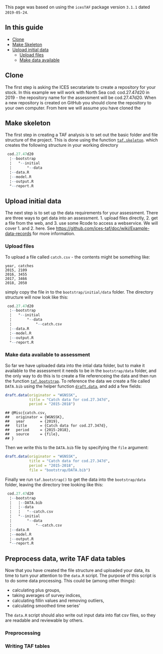 
This page was based on using the `icesTAF` package version `3.1.1` dated
`2019-05-24`.

## In this guide

  - [Clone](#clone)
  - [Make Skeleton](#make-skeleton)
  - [Upload initial data](#upload-initial-data)
      - [Upload files](#upload-files)
      - [Make data available](#make-data-available-to-assessment)

## Clone

The first step is asking the ICES secratariate to create a repository
for your stock. In this example we will work with North Sea cod:
cod.27.47d20 in 2019 - the repository name for the assessment will be
cod.27.47d20. When a new repository is created on GitHub you should
clone the repository to your own computer. From here we will assume you
have cloned the

## Make skeleton

The first step in creating a TAF analysis is to set out the basic folder
and file structure of the project. This is done using the function
[`taf.skeleton`](https://rdrr.io/cran/icesTAF/man/taf.skeleton.html).
which creates the following structure in your working directory

``` r
 cod.27.47d20    
  ¦--bootstrap   
  ¦   °--initial 
  ¦       °--data
  ¦--data.R      
  ¦--model.R     
  ¦--output.R    
  °--report.R    
```

## Upload initial data

The next step is to set up the data requirements for your assessment.
There are three ways to get data into an assessment. 1. upload files
directly, 2. get a file from the web, and 3. use some Rcode to access a
webservice. We will cover 1. and 2. here. See
<https://github.com/ices-taf/doc/wiki/Example-data-records> for more
information.

### Upload files

To upload a file called `catch.csv` - the contents might be something
like:

    year, catches
    2015, 2109
    2016, 3455
    2017, 3466
    2018, 2050

simply copy the file in to the `bootstrap/initial/data` folder. The
directory structure will now look like this:

``` r
 cod.27.47d20             
  ¦--bootstrap            
  ¦   °--initial          
  ¦       °--data         
  ¦           °--catch.csv
  ¦--data.R               
  ¦--model.R              
  ¦--output.R             
  °--report.R             
```

### Make data available to assessment

So far we have uploaded data into the intial data folder, but to make it
available to the assessment it needs to be in the `bootstrap/data`
folder, and the only way to do this is to create a file referenceing the
data and then run the function
[`taf.bootstrap`](https://rdrr.io/cran/icesTAF/man/taf.bootstrap.html).
To reference the data we create a file called `DATA.bib` using the
helper function
[`draft.data`](https://rdrr.io/cran/icesTAF/man/draft.data.html), and
add a few fields:

``` r
draft.data(originator = "WGNSSK", 
           title = "Catch data for cod.27.347d", 
           period = "2015-2018")
```

    ## @Misc{catch.csv,
    ##   originator = {WGNSSK},
    ##   year       = {2019},
    ##   title      = {Catch data for cod.27.347d},
    ##   period     = {2015-2018},
    ##   source     = {file},
    ## }

Then we write this to the `DATA.bib` file by specifying the `file`
argument:

``` r
draft.data(originator = "WGNSSK", 
           title = "Catch data for cod.27.347d", 
           period = "2015-2018",
           file = "bootstrap/DATA.bib")
```

Finally we run `taf.bootstrap()` to get the data into the
`bootstrap/data` folder, leaving the directory tree looking like this:

``` r
 cod.27.47d20             
  ¦--bootstrap            
  ¦   ¦--DATA.bib         
  ¦   ¦--data             
  ¦   ¦   °--catch.csv    
  ¦   °--initial          
  ¦       °--data         
  ¦           °--catch.csv
  ¦--data.R               
  ¦--model.R              
  ¦--output.R             
  °--report.R             
```

## Preprocess data, write TAF data tables

Now that you have created the file structure and uploaded your data, its
time to turn your attention to the `data.R` script. The purpose of this
script is to do some data processing. This could be (among other
things):

  - calculating plus groups,
  - taking averages of survey indices,
  - calculating fillin values and removing outliers,
  - calculating smoothed time series’

The `data.R` script should also write out input data into flat csv
files, so they are readable and reviewable by others.

### Preprocessing

### Writing TAF tables

